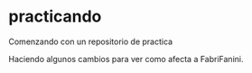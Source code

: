 # practicando
Comenzando con un repositorio de practica

Haciendo algunos cambios para ver como afecta a FabriFanini.
